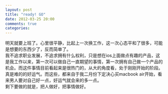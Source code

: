 ```yaml
---
layout: post
title: "ready! GO"
date: 2012-03-25 20:00
comments: true
categories: 
---
```

明天就要上班了。心里很平静，比起上一次换工作，这一次心态平和了很多，可能是想要的东西少了，反而简单了。  
我不追求职业发展，不追求拥有什么权利，只是想在ios上面做点有趣的产品，这是我工作以来，第一次可以做自己一直期望的事情，第一次拥有自己做一个产品的机会。而这件事情目前看起来是很热门的，从大的角度看，处于刚刚开始的阶段。真是难的的好运气。而这些，都来自于我二月份下定决心买macbook air开始，看来男人要对自己好一点，好运气就会来的多一点。  
剩下要做的就是，把人做好，把事情做好。